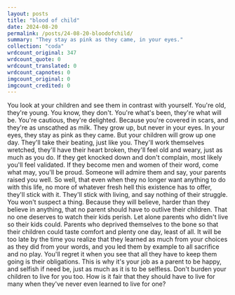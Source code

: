 ```yaml
---
layout: posts
title: "blood of child"
date: 2024-08-20
permalink: /posts/24-08-20-bloodofchild/
summary: "They stay as pink as they came, in your eyes."
collection: "coda"
wrdcount_original: 347
wrdcount_quote: 0
wrdcount_translated: 0
wrdcount_capnotes: 0
imgcount_original: 0
imgcount_credited: 0
---
```

You look at your children and see them in contrast with yourself. You're old, they're young. You know, they don't. You're what's been, they're what will be. You're cautious, they're delighted. Because you're covered in scars, and they're as unscathed as milk. They grow up, but never in your eyes. In your eyes, they stay as pink as they came. But your children will grow up one day. They'll take their beating, just like you. They'll work themselves wretched, they'll have their heart broken, they'll feel old and weary, just as much as you do. If they get knocked down and don't complain, most likely you'll feel validated. If they become men and women of their word, come what may, you'll be proud. Someone will admire them and say, your parents raised you well. So well, that even when they no longer want anything to do with this life, no more of whatever fresh hell this existence has to offer, they'll stick with it. They'll stick with living, and say nothing of their struggle. You won't suspect a thing. Because they will believe, harder than they believe in anything, that no parent should have to outlive their children. That no one deserves to watch their kids perish. Let alone parents who didn't live so their kids could. Parents who deprived themselves to the bone so that their children could taste comfort and plenty one day, least of all. It will be too late by the time you realize that they learned as much from your choices as they did from your words, and you led them by example to all sacrifice and no play. You'll regret it when you see that all they have to keep them going is their obligations. This is why it's your job as a parent to be happy, and selfish if need be, just as much as it is to be selfless. Don't burden your children to live for you too. How is it fair that they should have to live for many when they've never even learned to live for one?
